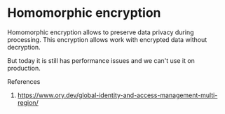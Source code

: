 # Homomorphic encryption

Homomorphic encryption allows to preserve data privacy during processing. This encryption allows work with encrypted data without decryption.

But today it is still has performance issues and we can't use it on production. 

References
1. https://www.ory.dev/global-identity-and-access-management-multi-region/